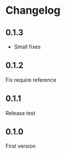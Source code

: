 # Changelog

## 0.1.3

- Small fixes

## 0.1.2

Fix require reference

## 0.1.1

Release test

## 0.1.0

First version

